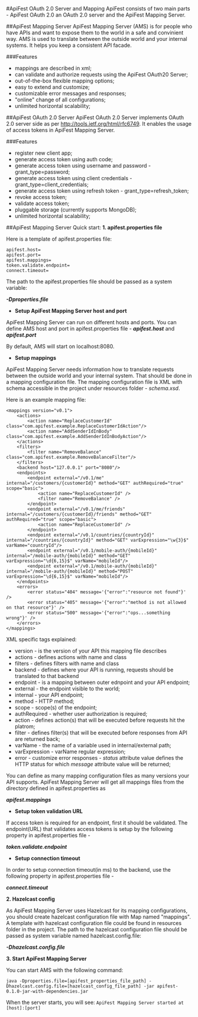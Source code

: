 #ApiFest OAuth 2.0 Server and Mapping
ApiFest consists of two main parts - ApiFest OAuth 2.0 an OAuth 2.0 server and the ApiFest Mapping Server.

##ApiFest Mapping Server
ApiFest Mapping Server (AMS) is for people who have APIs and want to expose them to the world in a safe and convinient way.
AMS is used to translate between the outside world and your internal systems. It helps you keep a consistent API facade.

###Features
- mappings are described in xml;
- can validate and authorize requests using the ApiFest OAuth20 Server;
- out-of-the-box flexible mapping options;
- easy to extend and customize;
- customizable error messages and responses;
- "online" change of all configurations;
- unlimited horizontal scalability;


##ApiFest OAuth 2.0 Server
ApiFest OAuth 2.0 Server implements OAuth 2.0 server side as per http://tools.ietf.org/html/rfc6749.
It enables the usage of access tokens in ApiFest Mapping Server.

###Features
- register new client app;
- generate access token using auth code;
- generate access token using username and password - grant_type=password;
- generate access token using client credentials - grant_type=client_credentials;
- generate access token using refresh token - grant_type=refresh_token;
- revoke access token;
- validate access token;
- pluggable storage (currently supports MongoDB);
- unlimited horizontal scalability;


##ApiFest Mapping Server Quick start:
**1. apifest.properties file**

Here is a template of apifest.properties file:
```
apifest.host=
apifest.port=
apifest.mappings=
token.validate.endpoint=
connect.timeout=
```

The path to the apifest.properties file should be passed as a system variable:

***-Dproperties.file***

* **Setup ApiFest Mapping Server host and port**

ApiFest Mapping Server can run on different hosts and ports.
You can define AMS host and port in apifest.properties file -
***apifest.host*** and ***apifest.port***

By default, AMS will start on localhost:8080.

* **Setup mappings**

ApiFest Mapping Server needs information how to translate requests between the outside world and your internal system.
That should be done in a mapping configuration file. 
The mapping configuration file is XML with schema accessible in the project under resources folder - *schema.xsd*.

Here is an example mapping file:
```
<mappings version="v0.1">
    <actions>
        <action name="ReplaceCustomerId" class="com.apifest.example.ReplaceCustomerIdAction"/>
        <action name="AddSenderIdInBody" class="com.apifest.example.AddSenderIdInBodyAction"/>
    </actions>
    <filters>
        <filter name="RemoveBalance" class="com.apifest.example.RemoveBalanceFilter"/>
    </filters>
    <backend host="127.0.0.1" port="8080"/>
    <endpoints>
        <endpoint external="/v0.1/me" internal="/customers/{customerId}" method="GET" authRequired="true" scope="basic">
            <action name="ReplaceCustomerId" />
            <filter name="RemoveBalance" />
        </endpoint>
        <endpoint external="/v0.1/me/friends" internal="/customers/{customerId}/friends" method="GET" authRequired="true" scope="basic">
            <action name="ReplaceCustomerId" />
        </endpoint>
        <endpoint external="/v0.1/countries/{countryId}" internal="/countries/{countryId}" method="GET" varExpression="\w{3}$" varName="countryId"/>
        <endpoint external="/v0.1/mobile-auth/{mobileId}" internal="/mobile-auth/{mobileId}" method="GET" varExpression="\d{6,15}$" varName="mobileId"/>
        <endpoint external="/v0.1/mobile-auth/{mobileId}" internal="/mobile-auth/{mobileId}" method="POST" varExpression="\d{6,15}$" varName="mobileId"/>
    </endpoints>
    <errors>
        <error status="404" message='{"error":"resource not found"}' />
        <error status="405" message='{"error":"method is not allowed on that resource"}' />
        <error status="500" message='{"error":"ops...something wrong"}' />
    </errors>
</mappings>
```

XML specific tags explained:

- version - is the version of your API this mapping file describes
- actions - defines actions with name and class
- filters - defines filters with name and class
- backend - defines where your API is running, requests should be translated to that backend 
- endpoint - is a mapping between outer ednpoint and your API endpoint;
- external - the endpoint visible to the world;
- internal - your API endpoint;
- method - HTTP method;
- scope - scope(s) of the endpoint;
- authRequired - whether user authorization is required;
- action - defines action(s) that will be executed before requests hit the platrom;
- filter - defines filter(s) that will be executed before responses from API are returned back;
- varName - the name of a variable used in internal/external path;
- varExpression - varName regular expression;
- error - customize error responses - *status* attribute value defines the HTTP status for which *message* attribute value will be returned;

You can define as many mapping configuration files as many versions your API supports.
ApiFest Mapping Server will get all mappings files from the directory defined in apifest.properties as 

***apifest.mappings***

* **Setup token validation URL**

If access token is required for an endpoint, first it should be validated. The endpoint(URL) that validates access tokens is setup by the following property in apifest.properties file -

***token.validate.endpoint***

* **Setup connection timeout**

In order to setup connection timeout(in ms) to the backend, use the following property in apifest.properties file -

***connect.timeout***


**2. Hazelcast config**

As ApiFest Mapping Server uses Hazelcast for its mapping configurations, you should create hazelcast configuration 
file with Map named "mappings".
A template with hazelcast configuration file could be found in resources folder in the project.
The path to the hazelcast configuration file should be passed as system variable named hazelcast.config.file:

***-Dhazelcast.config.file***

**3. Start ApiFest Mapping Server**

You can start AMS with the following command:

```java -Dproperties.file=[apifest_properties_file_path] -Dhazelcast.config.file=[hazelcast_config_file_path] -jar apifest-0.1.0-jar-with-dependencies.jar```

When the server starts, you will see:
```ApiFest Mapping Server started at [host]:[port]```